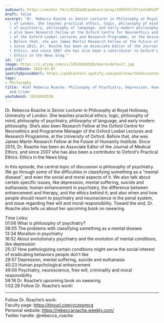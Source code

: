 ```yaml
---
audiourl: https://anchor.fm/s/822ba20/podcast/play/2465557/https%3A%2F%2Fd3ctxlq1ktw2nl.cloudfront.net%2Fproduction%2F2019-1-23%2F10378955-44100-2-4033cb39f3963.m4a
draft: false
excerpt: "Dr. Rebecca Roache is Senior Lecturer in Philosophy at Royal Holloway, University\
  \ of London. She teaches practical ethics, logic, philosophy of mind, philosophy\
  \ of psychiatry, philosophy of language, and early modern philosophy. She\u2019\
  s also been Research Fellow at the Oxford Centre for Neuroethics and Programme Manager\
  \ of the Oxford Loebel Lectures and Research Programme, at the University of Oxford.\
  \ Before that, she was James Martin Research Fellow at the Future of Humanity Institute.\
  \ Since 2013, Dr. Roache has been an Associate Editor of the Journal of Medical\
  \ Ethics, and since 2007 she has also been a contributor to Oxford's Practical Ethics:\
  \ Ethics in the News blog."
id: '147'
image: https://i.ytimg.com/vi/lE5VbXXZS50/maxresdefault.jpg
publishDate: 2019-03-07
spotifyEpisodeUrl: https://podcasters.spotify.com/pod/show/thedissenter/episodes/147-Rebecca-Roache-Philosophy-of-Psychiatry--Depression--Human-Enhancement--and-Crime-e39oal
tags:
- Philosophy
title: '#147 Rebecca Roache: Philosophy of Psychiatry, Depression, Human Enhancement,
  and Crime'
youtubeid: lE5VbXXZS50
---
```

<div class="timelinks">

Dr. Rebecca Roache is Senior Lecturer in Philosophy at Royal Holloway, University of London. She teaches practical ethics, logic, philosophy of mind, philosophy of psychiatry, philosophy of language, and early modern philosophy. She’s also been Research Fellow at the Oxford Centre for Neuroethics and Programme Manager of the Oxford Loebel Lectures and Research Programme, at the University of Oxford. Before that, she was James Martin Research Fellow at the Future of Humanity Institute. Since 2013, Dr. Roache has been an Associate Editor of the Journal of Medical Ethics, and since 2007 she has also been a contributor to Oxford's Practical Ethics: Ethics in the News blog.

In this episode, the central topic of discussion is philosophy of psychiatry. We go through some of the difficulties in classifying something as a “mental disease”, and even the social and moral aspects of it. We also talk about certain specific issues, like depression, mental suffering, suicide and euthanasia; human enhancement in psychiatry, the difference between enhancement and therapy, and the ethics behind it; and also when and how people should resort to psychiatry and neuroscience in the penal system, and issue regarding free will and moral responsibility. Toward the end, Dr. Roache also tells us about her upcoming book on swearing.

Time Links:  
<time>01:06</time> What is philosophy of psychiatry?  
<time>06:05</time> The problems with classifying something as a mental disease                               
<time>13:34</time> Moralism in psychiatry                 
<time>16:52</time> About evolutionary psychiatry and the evolution of mental conditions, like depression                
<time>25:37</time> How pathologizing certain conditions might serve the social interest of eradicating behaviors people don’t like    
<time>29:57</time> Depression, mental suffering, suicide and euthanasia     
<time>40:23</time> Human psychological enhancement              
<time>49:00</time> Psychiatry, neuroscience, free will, criminality and moral responsibility          
<time>59:18</time> Dr. Roache’s upcoming book on swearing      
<time>1:02:28</time> Follow Dr. Roache’s work!      

---

Follow Dr. Roache’s work:  
Faculty page: https://tinyurl.com/yczpomcg  
Personal website: https://rebeccaroache.weebly.com/  
Twitter handle: @rebecca_roache
</div>


